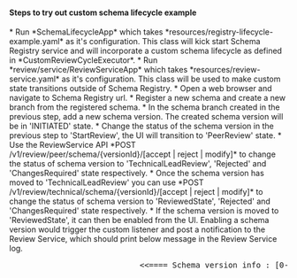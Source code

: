 <h4>Steps to try out custom schema lifecycle example</h4>
  * Run *SchemaLifecycleApp* which takes *resources/registry-lifecycle-example.yaml* as it's configuration. This class will kick start Schema Registry service and will incorporate a custom schema lifecycle as defined in *CustomReviewCycleExecutor*.
  * Run *review/service/ReviewServiceApp* which takes *resources/review-service.yaml* as it's configuration. This class will be used to make custom state transitions outside of Schema Registry.
  * Open a web browser and navigate to Schema Registry url.
  * Register a new schema and create a new branch from the registered schema.
  * In the schema branch created in the previous step, add a new schema version. The created schema version will be in 'INITIATED' state.
  * Change the status of the schema version in the previous step to 'StartReview', the UI will transition to 'PeerReview' state.
  * Use the ReviewService API *POST /v1/review/peer/schema/{versionId}/[accept | reject | modify]* to change the status of schema version to 'TechnicalLeadReview', 'Rejected' and 'ChangesRequired' state respectively.
  * Once the schema version has moved to 'TechnicalLeadReview' you can use *POST /v1/review/technical/schema/{versionId}/[accept | reject | modify]* to change the status of schema version to 'ReviewedState', 'Rejected' and 'ChangesRequired' state respectively.
  * If the schema version is moved to 'ReviewedState', it can then be enabled from the UI. Enabling a schema version would trigger the custom listener and post a notification to the Review Service, which should print below message in the Review Service log.
         <pre>                            &lt;&lt;==== Schema version info : [0-9]+ has transitioned to enabled state ====&gt;&gt; </pre>